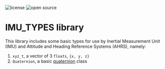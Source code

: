 ![license](https://img.shields.io/badge/license-MIT-green) ![open source](https://badgen.net/badge/open/source/blue?icon=github)

# IMU_TYPES library

This library includes some basic types for use by Inertial Measurement Unit (IMU) and Attitude and Heading Reference Systems (AHRS), namely:

1. `xyz_t`, a vector of 3 `floats`, `{x, y, z}`
2. `Quaternion`, a basic [quaternion](https://en.wikipedia.org/wiki/Quaternion) class